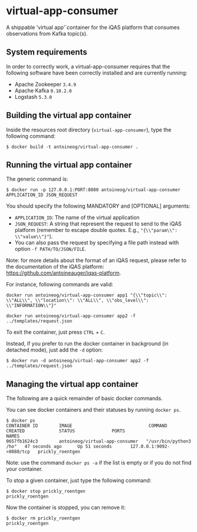 # virtual-app-consumer
A shippable 'virtual app'`container for the iQAS platform that consumes observations from Kafka topic(s).

## System requirements

In order to correctly work, a virtual-app-consumer requires that the following software have been correctly installed and are currently running:
* Apache Zookeeper `3.4.9`
* Apache Kafka `0.10.2.0`
* Logstash `5.3.0`

## Building the virtual app container
Inside the resources root directory (`virtual-app-consumer`), type the following command:
```
$ docker build -t antoineog/virtual-app-consumer .
```

## Running the virtual app container
The generic command is:
```
$ docker run -p 127.0.0.1:PORT:8080 antoineog/virtual-app-consumer APPLICATION_ID JSON_REQUEST
```

You should specify the following MANDATORY and [OPTIONAL] arguments:

* `APPLICATION_ID`: The name of the virtual application
* `JSON_REQUEST`: A string that represent the request to send to the iQAS platform (remember to escape double quotes. E.g., `"{\\"param\\": \\"value\\"}"`).
* You can also pass the request by specifying a file path instead with option `-f PATH/TO/JSON/FILE`. 

Note: for more details about the format of an iQAS request, please refer to the documentation of the iQAS platform: <https://github.com/antoineauger/iqas-platform>.

For instance, following commands are valid:
```
docker run antoineog/virtual-app-consumer app1 "{\\"topic\\": \\"ALL\\", \\"location\\": \\"ALL\\", \\"obs_level\\": \\"INFORMATION\\"}" 
```

```
docker run antoineog/virtual-app-consumer app2 -f ../templates/request.json 
```

To exit the container, just press `CTRL` + `C`.

Instead, if you prefer to run the docker container in background (in detached mode), just add the `-d` option:
```
$ docker run -d antoineog/virtual-app-consumer app2 -f ../templates/request.json
```

## Managing the virtual app container

The following are a quick remainder of basic docker commands.

You can see docker containers and their statuses by running `docker ps`. 
```
$ docker ps
CONTAINER ID        IMAGE                             COMMAND                  CREATED             STATUS              PORTS                      NAMES
0657fb1624c3        antoineog/virtual-app-consumer   "/usr/bin/python3 /ho"   47 seconds ago      Up 51 seconds       127.0.0.1:9092->8080/tcp   prickly_roentgen
```
Note: use the command `docker ps -a` if the list is empty or if you do not find your container.

To stop a given container, just type the following command:
```
$ docker stop prickly_roentgen
prickly_roentgen
```

Now the container is stopped, you can remove it:
```
$ docker rm prickly_roentgen
prickly_roentgen
```
